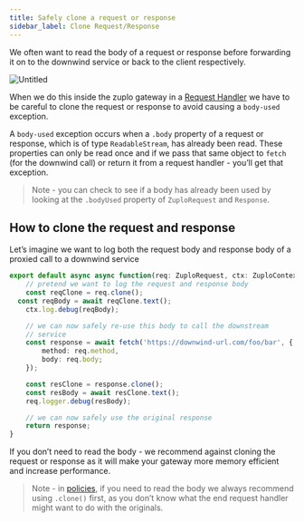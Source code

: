 ```yaml
---
title: Safely clone a request or response
sidebar_label: Clone Request/Response
---
```


We often want to read the body of a request or response before forwarding it on
to the downwind service or back to the client respectively.

![Untitled](/media/guides/safely-cone-a-request-or-response/Untitled.png)

When we do this inside the zuplo gateway in a
[Request Handler](/docs/runtime/request-handler) we have to be careful to clone
the request or response to avoid causing a `body-used` exception.

A `body-used` exception occurs when a `.body` property of a request or response,
which is of type `ReadableStream`, has already been read. These properties can
only be read once and if we pass that same object to `fetch` (for the downwind
call) or return it from a request handler - you’ll get that exception.

> Note - you can check to see if a body has already been used by looking at the
> `.bodyUsed` property of `ZuploRequest` and `Response`.

## How to clone the request and response

Let’s imagine we want to log both the request body and response body of a
proxied call to a downwind service

```ts
export default async async function(req: ZuploRequest, ctx: ZuploContext) {
	// pretend we want to log the request and response body
	const reqClone = req.clone();
  const reqBody = await reqClone.text();
	ctx.log.debug(reqBody);

	// we can now safely re-use this body to call the downstream
	// service
	const response = await fetch('https://downwind-url.com/foo/bar', {
		method: req.method,
		body: req.body;
	});

	const resClone = response.clone();
	const resBody = await resClone.text();
	req.logger.debug(resBody);

	// we can now safely use the original response
	return response;
}
```

If you don’t need to read the body - we recommend against cloning the request or
response as it will make your gateway more memory efficient and increase
performance.

> Note - in [policies](/docs/policies), if you need to read the body we always
> recommend using `.clone()` first, as you don’t know what the end request
> handler might want to do with the originals.
